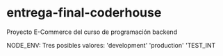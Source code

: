 # entrega-final-coderhouse

Proyecto E-Commerce del curso de programación backend

NODE_ENV: Tres posibles valores:
'development'
'production'
'TEST_INT
